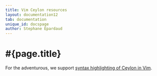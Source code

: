 ```yaml
---
title: Vim Ceylon resources
layout: documentation12
tab: documentation
unique_id: docspage
author: Stephane Epardaud
---
```

# #{page.title}

For the adventurous, we support [syntax highlighting of Ceylon in Vim](https://github.com/chochos/ceylon-vim).
